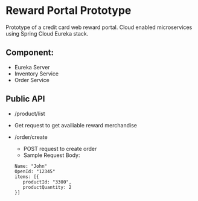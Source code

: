 # Reward Portal Prototype

Prototype of a credit card web reward portal. Cloud enabled microservices using Spring Cloud Eureka stack. 

## Component: 

* Eureka Server
* Inventory Service
* Order Service 

## Public API 

*  /product/list
  * Get request to get availiable reward merchandise

* /order/create
  * POST request to create order 
  * Sample Request Body:  
   ```
   Name: "John"
   OpenId: "12345"
   items: [{
      productId: "3300",
      productQuantity: 2
   }]
   ```


